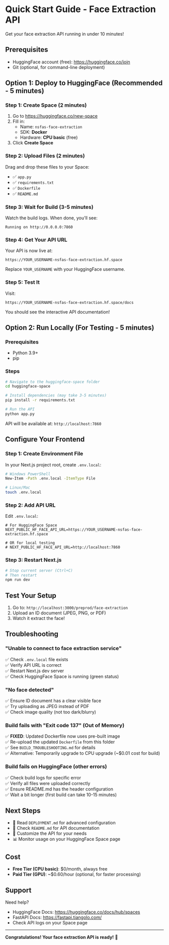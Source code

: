 # Quick Start Guide - Face Extraction API

Get your face extraction API running in under 10 minutes!

## Prerequisites

- HuggingFace account (free): https://huggingface.co/join
- Git (optional, for command-line deployment)

## Option 1: Deploy to HuggingFace (Recommended - 5 minutes)

### Step 1: Create Space (2 minutes)
1. Go to https://huggingface.co/new-space
2. Fill in:
   - Name: `nsfas-face-extraction`
   - SDK: **Docker**
   - Hardware: **CPU basic** (free)
3. Click **Create Space**

### Step 2: Upload Files (2 minutes)
Drag and drop these files to your Space:
- ✅ `app.py`
- ✅ `requirements.txt`
- ✅ `Dockerfile`
- ✅ `README.md`

### Step 3: Wait for Build (3-5 minutes)
Watch the build logs. When done, you'll see:
```
Running on http://0.0.0.0:7860
```

### Step 4: Get Your API URL
Your API is now live at:
```
https://YOUR_USERNAME-nsfas-face-extraction.hf.space
```

Replace `YOUR_USERNAME` with your HuggingFace username.

### Step 5: Test It
Visit:
```
https://YOUR_USERNAME-nsfas-face-extraction.hf.space/docs
```

You should see the interactive API documentation!

## Option 2: Run Locally (For Testing - 5 minutes)

### Prerequisites
- Python 3.9+
- pip

### Steps
```bash
# Navigate to the huggingface-space folder
cd huggingface-space

# Install dependencies (may take 3-5 minutes)
pip install -r requirements.txt

# Run the API
python app.py
```

API will be available at: `http://localhost:7860`

## Configure Your Frontend

### Step 1: Create Environment File
In your Next.js project root, create `.env.local`:

```bash
# Windows PowerShell
New-Item -Path .env.local -ItemType File

# Linux/Mac
touch .env.local
```

### Step 2: Add API URL
Edit `.env.local`:

```env
# For HuggingFace Space
NEXT_PUBLIC_HF_FACE_API_URL=https://YOUR_USERNAME-nsfas-face-extraction.hf.space

# OR for local testing
# NEXT_PUBLIC_HF_FACE_API_URL=http://localhost:7860
```

### Step 3: Restart Next.js
```bash
# Stop current server (Ctrl+C)
# Then restart
npm run dev
```

## Test Your Setup

1. Go to: `http://localhost:3000/preprod/face-extraction`
2. Upload an ID document (JPEG, PNG, or PDF)
3. Watch it extract the face!

## Troubleshooting

### "Unable to connect to face extraction service"
✅ Check `.env.local` file exists  
✅ Verify API URL is correct  
✅ Restart Next.js dev server  
✅ Check HuggingFace Space is running (green status)

### "No face detected"
✅ Ensure ID document has a clear visible face  
✅ Try uploading as JPEG instead of PDF  
✅ Check image quality (not too dark/blurry)

### Build fails with "Exit code 137" (Out of Memory)
✅ **FIXED**: Updated Dockerfile now uses pre-built image  
✅ Re-upload the updated `Dockerfile` from this folder  
✅ See `BUILD_TROUBLESHOOTING.md` for details  
✅ Alternative: Temporarily upgrade to CPU upgrade (~$0.01 cost for build)

### Build fails on HuggingFace (other errors)
✅ Check build logs for specific error  
✅ Verify all files were uploaded correctly  
✅ Ensure README.md has the header configuration  
✅ Wait a bit longer (first build can take 10-15 minutes)

## Next Steps

- 📖 Read `DEPLOYMENT.md` for advanced configuration
- 🔧 Check `README.md` for API documentation
- 🎨 Customize the API for your needs
- 📊 Monitor usage on your HuggingFace Space page

## Cost

- **Free Tier (CPU basic)**: $0/month, always free
- **Paid Tier (GPU)**: ~$0.60/hour (optional, for faster processing)

## Support

Need help?
- HuggingFace Docs: https://huggingface.co/docs/hub/spaces
- FastAPI Docs: https://fastapi.tiangolo.com/
- Check API logs on your Space page

---

**Congratulations! Your face extraction API is ready!** 🎉

